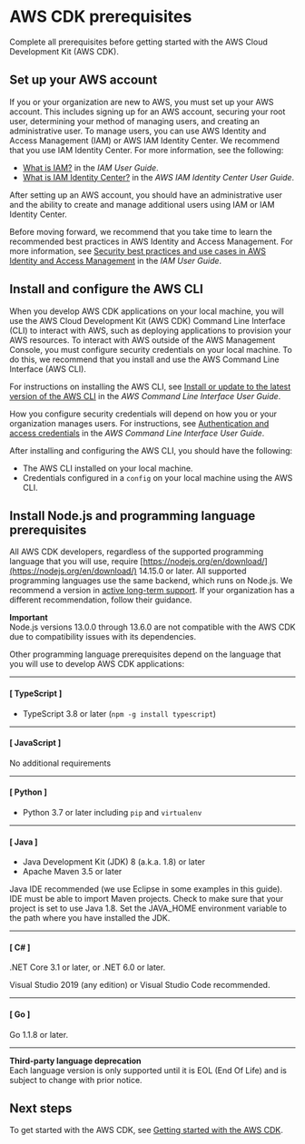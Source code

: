 # AWS CDK prerequisites<a name="prerequisites"></a>

Complete all prerequisites before getting started with the AWS Cloud Development Kit \(AWS CDK\)\.

## Set up your AWS account<a name="prerequisites-account"></a>

If you or your organization are new to AWS, you must set up your AWS account\. This includes signing up for an AWS account, securing your root user, determining your method of managing users, and creating an administrative user\. To manage users, you can use AWS Identity and Access Management \(IAM\) or AWS IAM Identity Center\. We recommend that you use IAM Identity Center\. For more information, see the following:
+ [What is IAM?](https://docs.aws.amazon.com/IAM/latest/UserGuide/introduction.html) in the *IAM User Guide*\.
+ [What is IAM Identity Center?](https://docs.aws.amazon.com/singlesignon/latest/userguide/what-is.html) in the *AWS IAM Identity Center User Guide*\.

After setting up an AWS account, you should have an administrative user and the ability to create and manage additional users using IAM or IAM Identity Center\.

Before moving forward, we recommend that you take time to learn the recommended best practices in AWS Identity and Access Management\. For more information, see [Security best practices and use cases in AWS Identity and Access Management](https://docs.aws.amazon.com/IAM/latest/UserGuide/IAMBestPracticesAndUseCases.html) in the *IAM User Guide*\.

## Install and configure the AWS CLI<a name="prerequisites-cli"></a>

When you develop AWS CDK applications on your local machine, you will use the AWS Cloud Development Kit \(AWS CDK\) Command Line Interface \(CLI\) to interact with AWS, such as deploying applications to provision your AWS resources\. To interact with AWS outside of the AWS Management Console, you must configure security credentials on your local machine\. To do this, we recommend that you install and use the AWS Command Line Interface \(AWS CLI\)\.

For instructions on installing the AWS CLI, see [Install or update to the latest version of the AWS CLI](https://docs.aws.amazon.com/cli/latest/userguide/getting-started-install.html) in the *AWS Command Line Interface User Guide*\.

How you configure security credentials will depend on how you or your organization manages users\. For instructions, see [Authentication and access credentials](https://docs.aws.amazon.com/cli/latest/userguide/cli-chap-authentication.html) in the *AWS Command Line Interface User Guide*\.

After installing and configuring the AWS CLI, you should have the following:
+ The AWS CLI installed on your local machine\.
+ Credentials configured in a `config` on your local machine using the AWS CLI\.

## Install Node\.js and programming language prerequisites<a name="prerequisites-node"></a>

All AWS CDK developers, regardless of the supported programming language that you will use, require [https://nodejs.org/en/download/](https://nodejs.org/en/download/) 14\.15\.0 or later\. All supported programming languages use the same backend, which runs on Node\.js\. We recommend a version in [active long\-term support](https://nodejs.org/en/about/releases/)\. If your organization has a different recommendation, follow their guidance\.

**Important**  
Node\.js versions 13\.0\.0 through 13\.6\.0 are not compatible with the AWS CDK due to compatibility issues with its dependencies\.

Other programming language prerequisites depend on the language that you will use to develop AWS CDK applications:

------
#### [ TypeScript ]
+ TypeScript 3\.8 or later \(`npm -g install typescript`\)

------
#### [ JavaScript ]

No additional requirements

------
#### [ Python ]
+ Python 3\.7 or later including `pip` and `virtualenv`

------
#### [ Java ]
+ Java Development Kit \(JDK\) 8 \(a\.k\.a\. 1\.8\) or later
+ Apache Maven 3\.5 or later

Java IDE recommended \(we use Eclipse in some examples in this guide\)\. IDE must be able to import Maven projects\. Check to make sure that your project is set to use Java 1\.8\. Set the JAVA\_HOME environment variable to the path where you have installed the JDK\.

------
#### [ C\# ]

\.NET Core 3\.1 or later, or \.NET 6\.0 or later\.

Visual Studio 2019 \(any edition\) or Visual Studio Code recommended\.

------
#### [ Go ]

Go 1\.1\.8 or later\.

------

**Third\-party language deprecation**  
Each language version is only supported until it is EOL \(End Of Life\) and is subject to change with prior notice\.

## Next steps<a name="prerequisites-next"></a>

To get started with the AWS CDK, see [Getting started with the AWS CDK](getting_started.md)\.